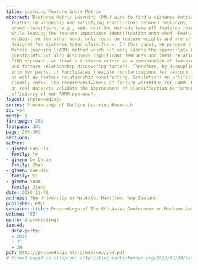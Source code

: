 ```yaml
---
title: Learning Feature Aware Metric
abstract: Distance Metric Learning (DML) aims to find a distance metric, revealing
  feature relationship and satisfying restrictions between instances, for distance
  based classifiers, e.g., kNN. Most DML methods take all features into consideration
  while leaving the feature importance identification untouched. Feature selection
  methods, on the other hand, only focus on feature weights and are seldom directly
  designed for distance based classifiers. In this paper, we propose a Feature AwaRe
  Metric learning (FARM) method which not only learns the appropriate metric for distance
  constraints but also discovers significant features and their relationships. In
  FARM approach, we treat a distance metric as a combination of feature weighting
  and feature relationship discovering factors. Therefore, by decoupling the metric
  into two parts, it facilitates flexible regularizations for feature importance selection
  as well as feature relationship constructing. Simulations on artificial datasets
  clearly reveal the comprehensiveness of feature weighting for FARM. Experiments
  on real datasets validate the improvement of classification performance and the
  efficiency of our FARM approach.
layout: inproceedings
series: Proceedings of Machine Learning Research
id: ye4
month: 0
firstpage: 286
lastpage: 301
page: 286-301
sections: 
author:
- given: Han-Jia
  family: Ye
- given: De-Chuan
  family: Zhan
- given: Xue-Min
  family: Si
- given: Yuan
  family: Jiang
date: 2016-11-20
address: The University of Waikato, Hamilton, New Zealand
publisher: PMLR
container-title: Proceedings of The 8th Asian Conference on Machine Learning
volume: '63'
genre: inproceedings
issued:
  date-parts:
  - 2016
  - 11
  - 20
pdf: http://proceedings.mlr.press/v63/ye4.pdf
# Format based on citeproc: http://blog.martinfenner.org/2013/07/30/citeproc-yaml-for-bibliographies/
---
```

